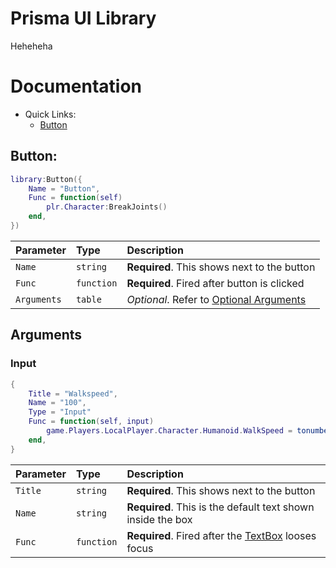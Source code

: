 
# Prisma UI Library

Heheheha


# Documentation

* Quick Links:
    - [Button](#Button)

## Button:

```lua
library:Button({
	Name = "Button",
	Func = function(self)
		plr.Character:BreakJoints()
	end,
})
```

| Parameter | Type     | Description                |
| :-------- | :------- | :------------------------- |
| `Name` | `string` | **Required**. This shows next to the button|
| `Func` | `function` | **Required**. Fired after button is clicked|
| `Arguments` | `table` | _Optional_. Refer to [Optional Arguments](#Arguments)




## Arguments

### Input
```lua
{
    Title = "Walkspeed",
    Name = "100",
    Type = "Input"
    Func = function(self, input)
        game.Players.LocalPlayer.Character.Humanoid.WalkSpeed = tonumber(input)
    end,
}
```
| Parameter | Type     | Description                |
| :-------- | :------- | :------------------------- |
| `Title` | `string` | **Required**. This shows next to the button|
| `Name` | `string` | **Required**. This is the default text shown inside the box|
| `Func` | `function` | **Required**. Fired after the [TextBox](https://create.roblox.com/docs/reference/engine/classes/TextBox) looses focus|